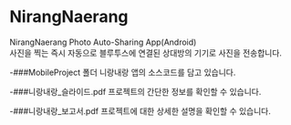 # NirangNaerang
NirangNaerang Photo Auto-Sharing App(Android)  
사진을 찍는 즉시 자동으로 블루투스에 연결된 상대방의 기기로 사진을 전송합니다.
  
  
-###MobileProject 폴더
니랑내랑 앱의 소스코드를 담고 있습니다.

-###니랑내랑_슬라이드.pdf
프로젝트의 간단한 정보를 확인할 수 있습니다.

-###니랑내랑_보고서.pdf
프로젝트에 대한 상세한 설명을 확인할 수 있습니다.
